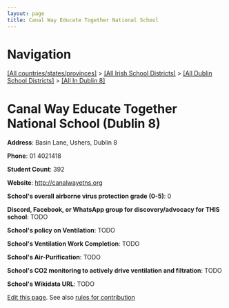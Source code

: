```yaml
---
layout: page
title: Canal Way Educate Together National School
---
```

# Navigation

[[All countries/states/provinces]](../../../..) > [[All Irish School Districts]](../../..) > [[All Dublin School Districts]](../..) > [[All In Dublin 8]](..)

# Canal Way Educate Together National School (Dublin 8)

**Address**: Basin Lane, Ushers, Dublin 8

**Phone**: 01 4021418

**Student Count**: 392

**Website**: <http://canalwayetns.org>

**School's overall airborne virus protection grade (0-5)**: 0

**Discord, Facebook, or WhatsApp group for discovery/advocacy for THIS school**: TODO

**School's policy on Ventilation**: TODO

**School's Ventilation Work Completion**: TODO

**School's Air-Purification**: TODO

**School's CO2 monitoring to actively drive ventilation and filtration**: TODO

**School's Wikidata URL**: TODO


[Edit this page](https://github.com/ventilate-schools/Ireland/edit/main/./Dublin_8/Canal_Way_Educate_Together_National_School.md). See also [rules for contribution](../../../contribution-rules/)
